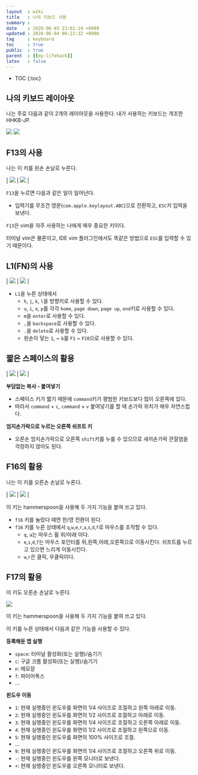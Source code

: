 ```yaml
---
layout  : wiki
title   : 나의 키보드 사용
summary : 
date    : 2020-06-03 23:01:19 +0900
updated : 2020-06-04 00:22:32 +0900
tag     : keyboard
toc     : true
public  : true
parent  : [[my-lifehack]]
latex   : false
---
```

* TOC
{:toc}

## 나의 키보드 레이아웃

나는 주로 다음과 같이 2개의 레이아웃을 사용한다. 내가 사용하는 키보드는 개조한 HHKB-JP.

![]( /post-img/my-keyboard-use/layer0.jpg )
![]( /post-img/my-keyboard-use/layer1.jpg )

## F13의 사용

나는 이 키를 왼손 손날로 누른다.

| ![]( /post-img/my-keyboard-use/f13-push.jpg ) | ![]( /post-img/my-keyboard-use/f13.JPG ) |

`F13`을 누르면 다음과 같은 일이 일어난다.

- 입력기를 무조건 영문(`com.apple.keylayout.ABC`)으로 전환하고, `ESC`키 입력을 보낸다.

`F13`은 vim을 자주 사용하는 나에게 매우 중요한 키이다.

터미널 vim은 물론이고, IDE vim 플러그인에서도 똑같은 방법으로 `ESC`를 입력할 수 있기 때문이다.

## L1(FN)의 사용

| ![]( /post-img/my-keyboard-use/fn-hjkl.JPG ) | ![]( /post-img/my-keyboard-use/fn-hjkl-layer.jpg ) |

- `L1`을 누른 상태에서
    - `h`, `j`, `k`, `l`을 방향키로 사용할 수 있다.
    - `u`, `i`, `o`, `p`를 각각 `home`, `page down`, `page up`, `end`키로 사용할 수 있다.
    - `m`을 `enter`로 사용할 수 있다.
    - `,`을 `backspace`로 사용할 수 있다.
    - `.`을 `delete`로 사용할 수 있다.
    - 왼손이 닿는 `1`, ~ `b`를 `F1` ~ `F20`으로 사용할 수 있다.

## 짧은 스페이스의 활용

| ![]( /post-img/my-keyboard-use/copy-paste.JPG ) | ![]( /post-img/my-keyboard-use/short-space-layout.jpg ) |

**부담없는 복사 - 붙여넣기**

- 스페이스 키가 짧기 때문에 `command`키가 평범한 키보드보다 많이 오른쪽에 있다.
- 따라서 `command` + `c`, `command` + `v` 붙여넣기를 할 때 손가락 위치가 매우 자연스럽다.

**엄지손가락으로 누르는 오른쪽 쉬프트 키**

- 오른손 엄지손가락으로 오른쪽 `shift`키를 누를 수 있으므로 새끼손가락 관절염을 걱정하지 않아도 된다.

## F16의 활용

나는 이 키를 오른손 손날로 누른다.

| ![]( /post-img/my-keyboard-use/inputsource.JPG ) | ![]( /post-img/my-keyboard-use/f16.jpg ) |

이 키는 hammerspoon을 사용해 두 가지 기능을 붙여 쓰고 있다.

- `f16` 키를 눌렀다 떼면 한/영 전환이 된다.
- `f16` 키를 누른 상태에서 `q`,`w`,`e`,`r`,`a`,`s`,`d`,`f`로 마우스를 조작할 수 있다.
    - `q`, `a`는 마우스 휠 위/아래 이다.
    - `e`,`s`,`d`,`f`는 마우스 포인터를 위,왼쪽,아래,오른쪽으로 이동시킨다. 쉬프트를 누르고 있으면 느리게 이동시킨다.
    - `w`,`r`은 클릭, 우클릭이다.

## F17의 활용

이 키도 오른손 손날로 누른다.

![]( /post-img/my-keyboard-use/f17.jpg )

이 키는 hammerspoon을 사용해 두 가지 기능을 붙여 쓰고 있다.

이 키를 누른 상태에서 다음과 같은 기능을 사용할 수 있다.

**등록해둔 앱 실행**
- `space`: 터미널 활성화(또는 실행)/숨기기
- `c`: 구글 크롬 활성화(또는 실행)/숨기기
- `n`: 메모장
- `f`: 파이어폭스
- ...

**윈도우 이동**
- `1`: 현재 실행중인 윈도우를 화면의 1/4 사이즈로 조절하고 왼쪽 아래로 이동.
- `2`: 현재 실행중인 윈도우를 화면의 1/2 사이즈로 조절하고 아래로 이동.
- `3`: 현재 실행중인 윈도우를 화면의 1/4 사이즈로 조절하고 오른쪽 아래로 이동.
- `4`: 현재 실행중인 윈도우를 화면의 1/2 사이즈로 조절하고 왼쪽으로 이동.
- `5`: 현재 실행중인 윈도우를 화면의 100% 사이즈로 조절.
- ...
- `9`: 현재 실행중인 윈도우를 화면의 1/4 사이즈로 조절하고 오른쪽 위로 이동.
- `-`: 현재 실행중인 윈도우를 왼쪽 모니터로 보낸다.
- `+`: 현재 실행중인 윈도우를 오른쪽 모니터로 보낸다.
